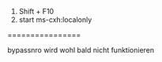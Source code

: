 1. Shift + F10
2. start ms-cxh:localonly


================

bypassnro wird wohl bald nicht funktionieren
